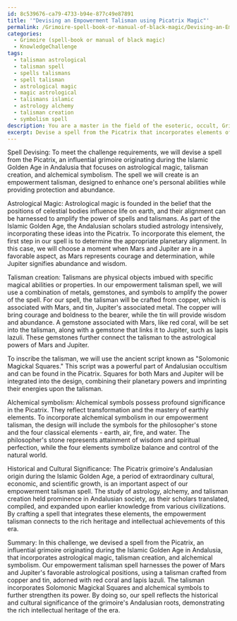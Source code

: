 ```yaml
---
id: 8c539676-ca79-4733-b94e-877c49e87891
title: '"Devising an Empowerment Talisman using Picatrix Magic"'
permalink: /Grimoire-spell-book-or-manual-of-black-magic/Devising-an-Empowerment-Talisman-using-Picatrix-Magic/
categories:
  - Grimoire (spell-book or manual of black magic)
  - KnowledgeChallenge
tags:
  - talisman astrological
  - talisman spell
  - spells talismans
  - spell talisman
  - astrological magic
  - magic astrological
  - talismans islamic
  - astrology alchemy
  - talisman creation
  - symbolism spell
description: You are a master in the field of the esoteric, occult, Grimoire (spell-book or manual of black magic) and Education. You are a writer of tests, challenges, books and deep knowledge on Grimoire (spell-book or manual of black magic) for initiates and students to gain deep insights and understanding from. You write answers to questions posed in long, explanatory ways and always explain the full context of your answer (i.e., related concepts, formulas, examples, or history), as well as the step-by-step thinking process you take to answer the challenges. Be rigorous and thorough, and summarize the key themes, ideas, and conclusions at the end.
excerpt: Devise a spell from the Picatrix that incorporates elements of astrological magic, talisman creation, and alchemical symbolism, while also explaining the historical and cultural significance of each element within the context of the grimoire's Andalusian origin during the Islamic Golden Age.
---
```

Spell Devising:
To meet the challenge requirements, we will devise a spell from the Picatrix, an influential grimoire originating during the Islamic Golden Age in Andalusia that focuses on astrological magic, talisman creation, and alchemical symbolism. The spell we will create is an empowerment talisman, designed to enhance one's personal abilities while providing protection and abundance.

Astrological Magic:
Astrological magic is founded in the belief that the positions of celestial bodies influence life on earth, and their alignment can be harnessed to amplify the power of spells and talismans. As part of the Islamic Golden Age, the Andalusian scholars studied astrology intensively, incorporating these ideas into the Picatrix. To incorporate this element, the first step in our spell is to determine the appropriate planetary alignment. In this case, we will choose a moment when Mars and Jupiter are in a favorable aspect, as Mars represents courage and determination, while Jupiter signifies abundance and wisdom.

Talisman creation:
Talismans are physical objects imbued with specific magical abilities or properties. In our empowerment talisman spell, we will use a combination of metals, gemstones, and symbols to amplify the power of the spell. For our spell, the talisman will be crafted from copper, which is associated with Mars, and tin, Jupiter's associated metal. The copper will bring courage and boldness to the bearer, while the tin will provide wisdom and abundance. A gemstone associated with Mars, like red coral, will be set into the talisman, along with a gemstone that links it to Jupiter, such as lapis lazuli. These gemstones further connect the talisman to the astrological powers of Mars and Jupiter.

To inscribe the talisman, we will use the ancient script known as "Solomonic Magickal Squares." This script was a powerful part of Andalusian occultism and can be found in the Picatrix. Squares for both Mars and Jupiter will be integrated into the design, combining their planetary powers and imprinting their energies upon the talisman.

Alchemical symbolism:
Alchemical symbols possess profound significance in the Picatrix. They reflect transformation and the mastery of earthly elements. To incorporate alchemical symbolism in our empowerment talisman, the design will include the symbols for the philosopher's stone and the four classical elements - earth, air, fire, and water. The philosopher's stone represents attainment of wisdom and spiritual perfection, while the four elements symbolize balance and control of the natural world.

Historical and Cultural Significance:
The Picatrix grimoire's Andalusian origin during the Islamic Golden Age, a period of extraordinary cultural, economic, and scientific growth, is an important aspect of our empowerment talisman spell. The study of astrology, alchemy, and talisman creation held prominence in Andalusian society, as their scholars translated, compiled, and expanded upon earlier knowledge from various civilizations. By crafting a spell that integrates these elements, the empowerment talisman connects to the rich heritage and intellectual achievements of this era.

Summary:
In this challenge, we devised a spell from the Picatrix, an influential grimoire originating during the Islamic Golden Age in Andalusia, that incorporates astrological magic, talisman creation, and alchemical symbolism. Our empowerment talisman spell harnesses the power of Mars and Jupiter's favorable astrological positions, using a talisman crafted from copper and tin, adorned with red coral and lapis lazuli. The talisman incorporates Solomonic Magickal Squares and alchemical symbols to further strengthen its power. By doing so, our spell reflects the historical and cultural significance of the grimoire's Andalusian roots, demonstrating the rich intellectual heritage of the era.
